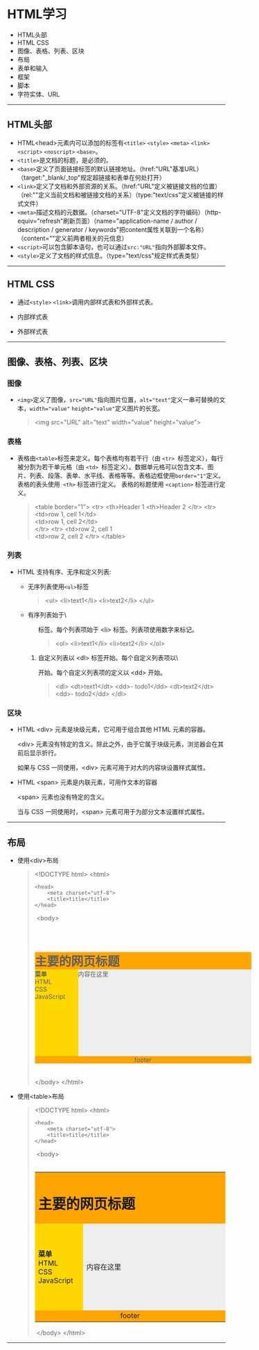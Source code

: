 # HTML学习

- HTML头部
- HTML CSS
- 图像、表格、列表、区块
- 布局
- 表单和输入
- 框架
- 脚本
- 字符实体、URL

---

## HTML头部

- HTML\<head>元素内可以添加的标签有`<title>` `<style>` `<meta>` `<link>` `<script>` `<noscript>` `<base>`。
- `<title>`是文档的标题，是必须的。
- `<base>`定义了页面链接标签的默认链接地址。（href:"URL"基准URL）（target:"\_blank/\_top"规定超链接和表单在何处打开）
- `<link>`定义了文档和外部资源的关系。（href:"URL"定义被链接文档的位置）（rel:""定义当前文档和被链接文档的关系）（type:"text/css"定义被链接的样式文件）
- `<meta>`描述文档的元数据。（charset="UTF-8"定义文档的字符编码）（http-equiv="refresh"刷新页面）（name="application-name / author / description / generator / keywords"把content属性关联到一个名称）（content=""定义前两者相关的元信息）
- `<script>`可以包含脚本语句，也可以通过`src:"URL"`指向外部脚本文件。
- `<style>`定义了文档的样式信息。（type="text/css"规定样式表类型）

---

## HTML CSS

- 通过`<style>` `<link>`调用内部样式表和外部样式表。

- 内部样式表

    > <head>
    >     <style type="text/css">
    >         body{...}
    >         p{...}
    >     </style>
    > </head>

    

- 外部样式表

    > <head>
    >     <link rel="stylesheet" type="text/css" href="<fliename>.css">
    > </head>

---

## 图像、表格、列表、区块

### 图像

- `<img>`定义了图像，`src="URL"`指向图片位置，`alt="text"`定义一串可替换的文本，`width="value"` `height="value"`定义图片的长宽。

    > \<img src="URL" alt="text" width="value" height="value">

### 表格

- 表格由` <table> `标签来定义。每个表格均有若干行（由 `<tr> `标签定义），每行被分割为若干单元格（由 `<td> `标签定义）。数据单元格可以包含文本、图片、列表、段落、表单、水平线、表格等等。表格边框使用`border="1"`定义。 表格的表头使用` <th>` 标签进行定义。  表格的标题使用 `<caption>` 标签进行定义。 

    >  \<table border="1">
    >       \<tr>
    >           \<th>Header 1</th>
    >           \<th>Header 2</th>
    >       \</tr>
    >       \<tr>         
    >           \<td>row 1, cell 1\</td>    
    >           \<td>row 1, cell 2\</td>   
    >       \</tr>
    >       \<tr>
    >           \<td>row 2, cell 1</td>      
    >           \<td>row 2, cell 2</td> 
    >       \</tr> 
    > \</table>  

### 列表

-  HTML 支持有序、无序和定义列表: 

    -  无序列表使用` <ul> `标签 

        > \<ul>
        > \<li>text1\</li>
        > \<li>text2\</li>
        > \</ul> 

        

    -  有序列表始于\ <ol> 标签。每个列表项始于 \<li> 标签。列表项使用数字来标记。

        >  \<ol>
        > \<li>text1\</li>
        > \<li>text2\</li>
        > \</ol> 

    - 自定义列表以 \<dl> 标签开始。每个自定义列表项以\ <dt> 开始。每个自定义列表项的定义以 \<dd> 开始。

        >  \<dl>
        > \<dt>text1\</dt>
        > \<dd>- todo1\</dd>
        > \<dt>text2\</dt>
        > \<dd>- todo2\</dd>
        > \</dl> 

### 区块

- HTML \<div> 元素是块级元素，它可用于组合其他 HTML 元素的容器。

    \<div> 元素没有特定的含义。除此之外，由于它属于块级元素，浏览器会在其前后显示折行。

    如果与 CSS 一同使用，\<div> 元素可用于对大的内容块设置样式属性。

- HTML \<span> 元素是内联元素，可用作文本的容器

    \<span> 元素也没有特定的含义。

    当与 CSS 一同使用时，\<span> 元素可用于为部分文本设置样式属性。

---

## 布局

- 使用\<div>布局

    > \<!DOCTYPE html>
    > \<html> 
    >
    >     <head> 
    >         <meta charset="utf-8">  
    >         <title>title</title>  
    >     </head> 
    > ​    \<body>  
    >     <div id="container" style="width:500px">  
    >      <div id="header" style="background-color:#FFA500;"> 
    >       <h1 style="margin-bottom:0;">主要的网页标题</h1></div> 
    >             <div id="menu" style="background-color:#FFD700; height:200px; width:100px; float:left;"> 
    >                 <b>菜单</b><br> HTML<br> CSS<br> JavaScript</div>
    >             <div id="content" style="background-color:#EEEEEE; height:200px; width:400px;float:left;"> 内容在这里</div> 
    >             <div id="footer" style="background-color:#FFA500;clear:both;text-align:center;"> footer</div>  
    >         </div>  
    > ​    \</body>
    > \</html>  

- 使用\<table>布局

    >  \<!DOCTYPE html>
    > \<html>
    >
    >     <head>  
    >         <meta charset="utf-8"> 
    >         <title>title</title> 
    >     </head>
    > ​    \<body>  
    >         <table width="500" border="0">
    >             <tr> 
    >                 <td colspan="2" style="background-color:#FFA500;"> 
    >                     <h1>主要的网页标题</h1> 
    >                 </td>
    >             </tr> 
    >             <tr> 
    >                 <td style="background-color:#FFD700;width:100px;"> 
    >                     <b>菜单</b><br> HTML<br> CSS<br> JavaScript 
    >                 </td> 
    >                 <td style="background-color:#eeeeee;height:200px;width:400px;"> 内容在这里</td>
    >             </tr>  
    >             <tr> 
    >                 <td colspan="2" style="background-color:#FFA500;text-align:center;"> footer</td> 
    >             </tr> 
    >         </table> 
    > ​    \</body> 
    > \</html>  

---


